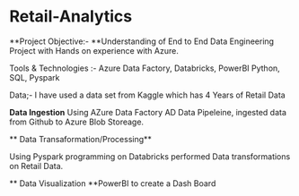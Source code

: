 # Retail-Analytics

**Project Objective:-
**Understanding of End to End Data Engineering Project with Hands on experience with Azure.

Tools & Technologies :-
Azure Data Factory, Databricks, PowerBI
Python, SQL, Pyspark

Data;-
I have used a data set from Kaggle which has 4 Years of Retail Data

**Data Ingestion**
Using AZure Data Factory AD Data Pipeleine, ingested data from Github to Azure Blob Storeage.

** Data Transaformation/Processing**

Using Pyspark programming on Databricks performed Data transformations on Retail Data.


** Data Visualization
**PowerBI to create a Dash Board

